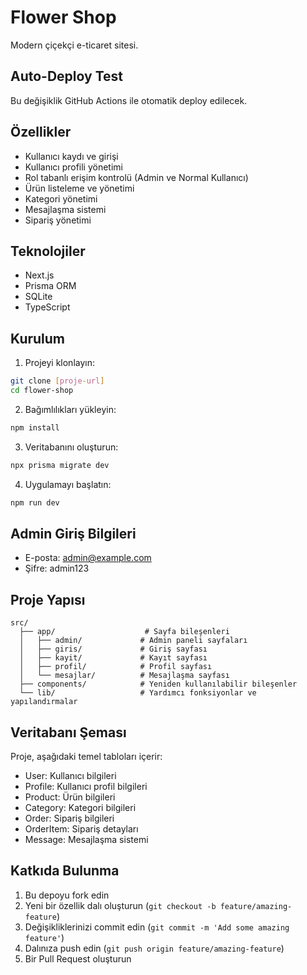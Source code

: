 # Flower Shop

Modern çiçekçi e-ticaret sitesi.

## Auto-Deploy Test
Bu değişiklik GitHub Actions ile otomatik deploy edilecek.

## Özellikler

- Kullanıcı kaydı ve girişi
- Kullanıcı profili yönetimi
- Rol tabanlı erişim kontrolü (Admin ve Normal Kullanıcı)
- Ürün listeleme ve yönetimi
- Kategori yönetimi
- Mesajlaşma sistemi
- Sipariş yönetimi

## Teknolojiler

- Next.js
- Prisma ORM
- SQLite
- TypeScript

## Kurulum

1. Projeyi klonlayın:
```bash
git clone [proje-url]
cd flower-shop
```

2. Bağımlılıkları yükleyin:
```bash
npm install
```

3. Veritabanını oluşturun:
```bash
npx prisma migrate dev
```

4. Uygulamayı başlatın:
```bash
npm run dev
```

## Admin Giriş Bilgileri

- E-posta: admin@example.com
- Şifre: admin123

## Proje Yapısı

```
src/
  ├── app/                    # Sayfa bileşenleri
  │   ├── admin/             # Admin paneli sayfaları
  │   ├── giris/             # Giriş sayfası
  │   ├── kayit/             # Kayıt sayfası
  │   ├── profil/            # Profil sayfası
  │   └── mesajlar/          # Mesajlaşma sayfası
  ├── components/            # Yeniden kullanılabilir bileşenler
  └── lib/                   # Yardımcı fonksiyonlar ve yapılandırmalar
```

## Veritabanı Şeması

Proje, aşağıdaki temel tabloları içerir:

- User: Kullanıcı bilgileri
- Profile: Kullanıcı profil bilgileri
- Product: Ürün bilgileri
- Category: Kategori bilgileri
- Order: Sipariş bilgileri
- OrderItem: Sipariş detayları
- Message: Mesajlaşma sistemi

## Katkıda Bulunma

1. Bu depoyu fork edin
2. Yeni bir özellik dalı oluşturun (`git checkout -b feature/amazing-feature`)
3. Değişikliklerinizi commit edin (`git commit -m 'Add some amazing feature'`)
4. Dalınıza push edin (`git push origin feature/amazing-feature`)
5. Bir Pull Request oluşturun 
